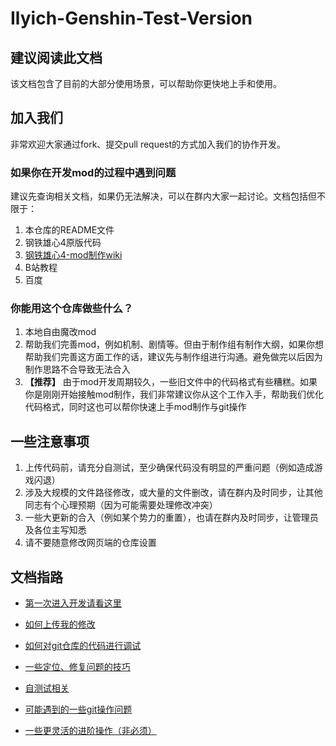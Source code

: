 # Ilyich-Genshin-Test-Version
## **建议阅读此文档**
该文档包含了目前的大部分使用场景，可以帮助你更快地上手和使用。

## 加入我们
非常欢迎大家通过fork、提交pull request的方式加入我们的协作开发。

### 如果你在开发mod的过程中遇到问题
建议先查询相关文档，如果仍无法解决，可以在群内大家一起讨论。文档包括但不限于：
1. 本仓库的README文件
2. 钢铁雄心4原版代码
3. [钢铁雄心4-mod制作wiki](https://hoi4.paradoxwikis.com/Modding)
4. B站教程
5. 百度

### 你能用这个仓库做些什么？
1. 本地自由魔改mod
2. 帮助我们完善mod，例如机制、剧情等。但由于制作组有制作大纲，如果你想帮助我们完善这方面工作的话，建议先与制作组进行沟通。避免做完以后因为制作思路不合导致无法合入
3. **【推荐】** 由于mod开发周期较久，一些旧文件中的代码格式有些糟糕。如果你是刚刚开始接触mod制作，我们非常建议你从这个工作入手，帮助我们优化代码格式，同时这也可以帮你快速上手mod制作与git操作

## 一些注意事项
1. 上传代码前，请充分自测试，至少确保代码没有明显的严重问题（例如造成游戏闪退）
2. 涉及大规模的文件路径修改，或大量的文件删改，请在群内及时同步，让其他同志有个心理预期（因为可能需要处理修改冲突）
3. 一些大更新的合入（例如某个势力的重置），也请在群内及时同步，让管理员及各位主写知悉
4. 请不要随意修改网页端的仓库设置

## 文档指路
- [第一次进入开发请看这里](GithubDocs/FirstToStart.md)

- [如何上传我的修改](GithubDocs/HowToPush.md)

- [如何对git仓库的代码进行调试](GithubDocs/DebugTheRepo.md)

- [一些定位、修复问题的技巧](GithubDocs/Debug.md)

- [自测试相关](GithubDocs/SelfTest.md)

- [可能遇到的一些git操作问题](GithubDocs/GitTutorial.md)

- [一些更灵活的进阶操作（非必须）](GithubDocs/UseVSCode.md)
